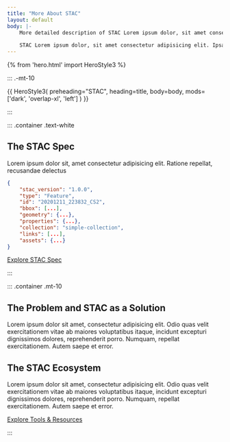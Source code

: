 ```yaml
---
title: "More About STAC"
layout: default
body: |-
    More detailed description of STAC Lorem ipsum dolor, sit amet consectetur adipisicing elit. Ipsam, quo. Eos necessitatibus adipisci ad, doloremque.
    
    STAC Lorem ipsum dolor, sit amet consectetur adipisicing elit. Ipsam, quo. Eos necessitatibus adipisci ad, doloremque.
---
```

{% from 'hero.html' import HeroStyle3 %}

::: .-mt-10

{{ HeroStyle3(
    preheading="STAC",
    heading=title,
    body=body,
    mods=['dark', 'overlap-xl', 'left']
) }}

:::

::: .container .text-white

## The STAC Spec

Lorem ipsum dolor sit, amet consectetur adipisicing elit. Ratione repellat, recusandae delectus

```json
{
    "stac_version": "1.0.0",
    "type": "Feature",
    "id": "20201211_223832_CS2",
    "bbox": [...],
    "geometry": {...},
    "properties": {...},
    "collection": "simple-collection",
    "links": [...],
    "assets": {...}
}
``` 

[Explore STAC Spec](/about/stac-spec)

:::

::: .container .mt-10

## The Problem and STAC as a Solution

Lorem ipsum dolor sit amet, consectetur adipisicing elit. Odio quas velit exercitationem vitae ab maiores voluptatibus itaque, incidunt excepturi dignissimos dolores, reprehenderit porro. Numquam, repellat exercitationem. Autem saepe et error.

## The STAC Ecosystem

Lorem ipsum dolor sit amet, consectetur adipisicing elit. Odio quas velit exercitationem vitae ab maiores voluptatibus itaque, incidunt excepturi dignissimos dolores, reprehenderit porro. Numquam, repellat exercitationem. Autem saepe et error.

[Explore Tools & Resources](/about/tools-resources)

:::